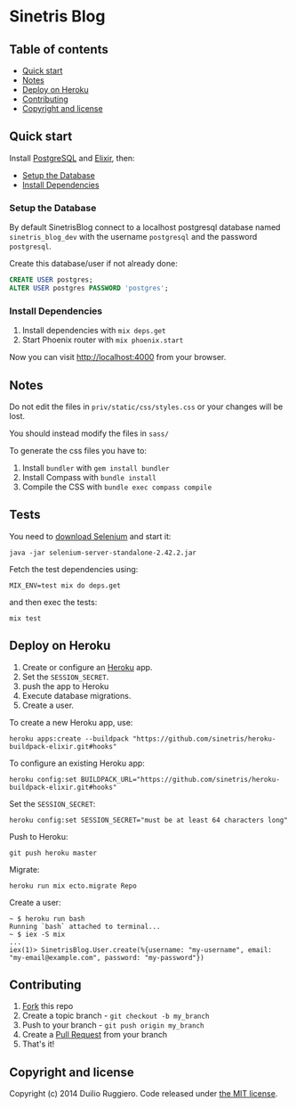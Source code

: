 # Sinetris Blog

## Table of contents

 - [Quick start](#quick-start)
 - [Notes](#notes)
 - [Deploy on Heroku](#deploy-on-heroku)
 - [Contributing](#contributing)
 - [Copyright and license](#copyright-and-license)

## Quick start

Install [PostgreSQL](http://www.postgresql.org/download/) and [Elixir](http://elixir-lang.org/), then:

* [Setup the Database](#setup-the-database)
* [Install Dependencies](#install-dependencies)

### Setup the Database

By default SinetrisBlog connect to a localhost postgresql database
named `sinetris_blog_dev` with the username `postgresql` and the password
`postgresql`.

Create this database/user if not already done:

```SQL
CREATE USER postgres;
ALTER USER postgres PASSWORD 'postgres';
```

### Install Dependencies

1. Install dependencies with `mix deps.get`
3. Start Phoenix router with `mix phoenix.start`

Now you can visit [http://localhost:4000](http://localhost:4000) from your browser.

## Notes

Do not edit the files in `priv/static/css/styles.css` or your changes will be lost.

You should instead modify the files in `sass/`

To generate the css files you have to:

1. Install `bundler` with `gem install bundler`
2. Install Compass with `bundle install`
3. Compile the CSS with `bundle exec compass compile`

## Tests

You need to [download Selenium](http://docs.seleniumhq.org/download/) and start it:

```
java -jar selenium-server-standalone-2.42.2.jar
```

Fetch the test dependencies using:
```
MIX_ENV=test mix do deps.get
```
and then exec the tests:
```
mix test
```

## Deploy on Heroku

1. Create or configure an [Heroku](https://devcenter.heroku.com/articles/quickstart) app.
2. Set the `SESSION_SECRET`.
3. push the app to Heroku
4. Execute database migrations.
5. Create a user.

To create a new Heroku app, use:
```
heroku apps:create --buildpack "https://github.com/sinetris/heroku-buildpack-elixir.git#hooks"
```

To configure an existing Heroku app:
```
heroku config:set BUILDPACK_URL="https://github.com/sinetris/heroku-buildpack-elixir.git#hooks"
```

Set the `SESSION_SECRET`:
```
heroku config:set SESSION_SECRET="must be at least 64 characters long"
```

Push to Heroku:
```
git push heroku master
```

Migrate:
```
heroku run mix ecto.migrate Repo
```

Create a user:
```
~ $ heroku run bash
Running `bash` attached to terminal...
~ $ iex -S mix
...
iex(1)> SinetrisBlog.User.create(%{username: "my-username", email: "my-email@example.com", password: "my-password"})

```

## Contributing

1. [Fork](https://help.github.com/articles/fork-a-repo) this repo
2. Create a topic branch - `git checkout -b my_branch`
3. Push to your branch - `git push origin my_branch`
4. Create a [Pull Request](http://help.github.com/pull-requests/) from your
   branch
5. That's it!

## Copyright and license

Copyright (c) 2014 Duilio Ruggiero. Code released under [the MIT license](LICENSE).
